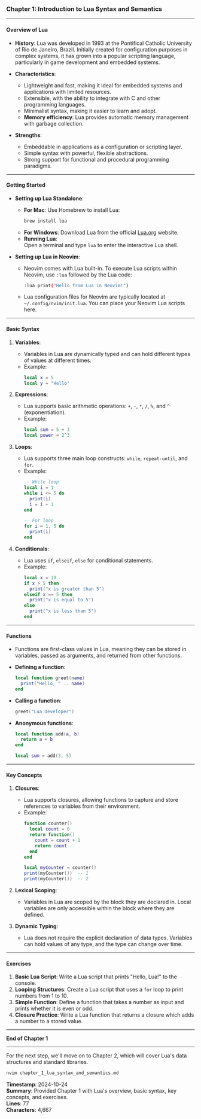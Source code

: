 ### Chapter 1: Introduction to Lua Syntax and Semantics

---

#### **Overview of Lua**

- **History**: Lua was developed in 1993 at the Pontifical Catholic University of Rio de Janeiro, Brazil. Initially created for configuration purposes in complex systems, it has grown into a popular scripting language, particularly in game development and embedded systems.
  
- **Characteristics**:
  - Lightweight and fast, making it ideal for embedded systems and applications with limited resources.
  - Extensible, with the ability to integrate with C and other programming languages.
  - Minimalist syntax, making it easier to learn and adopt.
  - **Memory efficiency**: Lua provides automatic memory management with garbage collection.

- **Strengths**:
  - Embeddable in applications as a configuration or scripting layer.
  - Simple syntax with powerful, flexible abstractions.
  - Strong support for functional and procedural programming paradigms.

---

#### **Getting Started**

- **Setting up Lua Standalone**:
  - **For Mac**: Use Homebrew to install Lua:  
    ```bash
    brew install lua
    ```
  - **For Windows**: Download Lua from the official [Lua.org](https://www.lua.org/download.html) website.
  - **Running Lua**:  
    Open a terminal and type `lua` to enter the interactive Lua shell.
  
- **Setting up Lua in Neovim**:
  - Neovim comes with Lua built-in. To execute Lua scripts within Neovim, use `:lua` followed by the Lua code:
    ```bash
    :lua print("Hello from Lua in Neovim!")
    ```
  - Lua configuration files for Neovim are typically located at `~/.config/nvim/init.lua`. You can place your Neovim Lua scripts here.

---

#### **Basic Syntax**

1. **Variables**:
   - Variables in Lua are dynamically typed and can hold different types of values at different times.
   - Example:
     ```lua
     local x = 5
     local y = "Hello"
     ```

2. **Expressions**:
   - Lua supports basic arithmetic operations: `+`, `-`, `*`, `/`, `%`, and `^` (exponentiation).
   - Example:
     ```lua
     local sum = 5 + 3
     local power = 2^3
     ```

3. **Loops**:
   - Lua supports three main loop constructs: `while`, `repeat-until`, and `for`.
   - Example:
     ```lua
     -- While loop
     local i = 1
     while i <= 5 do
       print(i)
       i = i + 1
     end
     
     -- For loop
     for i = 1, 5 do
       print(i)
     end
     ```

4. **Conditionals**:
   - Lua uses `if`, `elseif`, `else` for conditional statements.
   - Example:
     ```lua
     local x = 10
     if x > 5 then
       print("x is greater than 5")
     elseif x == 5 then
       print("x is equal to 5")
     else
       print("x is less than 5")
     end
     ```

---

#### **Functions**

- Functions are first-class values in Lua, meaning they can be stored in variables, passed as arguments, and returned from other functions.

- **Defining a function**:
  ```lua
  local function greet(name)
    print("Hello, " .. name)
  end
  ```

- **Calling a function**:
  ```lua
  greet("Lua Developer")
  ```

- **Anonymous functions**:
  ```lua
  local function add(a, b)
    return a + b
  end
  
  local sum = add(3, 5)
  ```

---

#### **Key Concepts**

1. **Closures**:
   - Lua supports closures, allowing functions to capture and store references to variables from their environment.
   - Example:
     ```lua
     function counter()
       local count = 0
       return function()
         count = count + 1
         return count
       end
     end

     local myCounter = counter()
     print(myCounter())  -- 1
     print(myCounter())  -- 2
     ```

2. **Lexical Scoping**:
   - Variables in Lua are scoped by the block they are declared in. Local variables are only accessible within the block where they are defined.

3. **Dynamic Typing**:
   - Lua does not require the explicit declaration of data types. Variables can hold values of any type, and the type can change over time.

---

#### **Exercises**

1. **Basic Lua Script**: Write a Lua script that prints "Hello, Lua!" to the console.
2. **Looping Structures**: Create a Lua script that uses a `for` loop to print numbers from 1 to 10.
3. **Simple Function**: Define a function that takes a number as input and prints whether it is even or odd.
4. **Closure Practice**: Write a Lua function that returns a closure which adds a number to a stored value.

--- 

**End of Chapter 1**  

---

For the next step, we'll move on to Chapter 2, which will cover Lua's data structures and standard libraries.

```bash
nvim chapter_1_lua_syntax_and_semantics.md
```  
**Timestamp**: 2024-10-24  
**Summary**: Provided Chapter 1 with Lua's overview, basic syntax, key concepts, and exercises.  
**Lines**: 77  
**Characters**: 4,667
